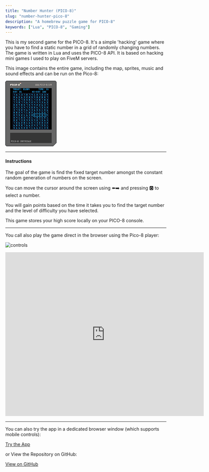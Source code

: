 ```yaml
---
title: "Number Hunter (PICO-8)"
slug: "number-hunter-pico-8"
description: "A homebrew puzzle game for PICO-8"
keywords: ["Lua", "PICO-8", "Gaming"]
---
```


This is my second game for the PICO-8. It's a simple 'hacking' game where you have to find a static number in a grid of randomly changing numbers. The game is written in Lua and uses the PICO-8 API. It is based on hacking mini games I used to play on FiveM servers.

This image contains the entire game, including the map, sprites, music and sound effects and can be run on the Pico-8:

![feature](/project-images/number-hunter-pico-8/feature.png)

---

#### Instructions

The goal of the game is find the fixed target number amongst the constant random generation of numbers on the screen.

You can move the cursor around the screen using ⬅️➡️ and pressing 🅾️ to select a number.

You will gain points based on the time it takes you to find the target number and the level of difficulty you have selected.

This game stores your high score locally on your PICO-8 console.

---

You call also play the game direct in the browser using the Pico-8 player:

![controls](https://imgur.com/BPMVOyQ.png)

<iframe src="https://www.lexaloffle.com/bbs/widget.php?pid=dodoyoyiwi" allowfullscreen width="621" height="513" style="border:none; overflow:hidden"></iframe>

---

You can also try the app in a dedicated browser window (which supports mobile controls):

<a className="btn btn-dark" href="https://gcoulby.github.io/number-hunter-p8/"  target="_blank" rel="noopener noreferrer"><i className="fa fa-globe"></i> Try the App</a>

or View the Repository on GitHub:

<a className="btn btn-dark" href="https://github.com/gcoulby/number-hunter-p8"  target="_blank" rel="noopener noreferrer"><i className="fa fa-github"></i> View on GitHub</a>
